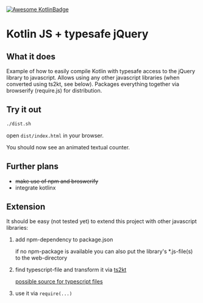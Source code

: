 [![Awesome KotlinBadge](https://kotlin.link/awesome-kotlin.svg)](https://github.com/KotlinBy/awesome-kotlin)

# Kotlin JS + typesafe jQuery

## What it does

Example of how to easily compile Kotlin with typesafe access to the jQuery library to javascript. Allows using any other javascript libraries (when converted using ts2kt, see below).
Packages everything together via browserify (require.js) for distribution.

## Try it out

```bash
./dist.sh
```

open `dist/index.html` in your browser.

You should now see an animated textual counter.

## Further plans

* ~~make use of npm and broswerify~~
* integrate kotlinx

## Extension

It should be easy (not tested yet) to extend this project with other javascript libraries:

1. add npm-dependency to package.json

   if no npm-package is available you can also put the library's *.js-file(s) to the web-directory
   
1. find typescript-file and transform it via [ts2kt](https://github.com/Kotlin/ts2kt)

   [possible source for typescript files](https://github.com/DefinitelyTyped/DefinitelyTyped)
   
1. use it via ```require(...)```

